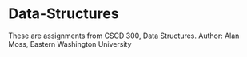 # Data-Structures
These are assignments from CSCD 300, Data Structures.
Author: Alan Moss, Eastern Washington University
